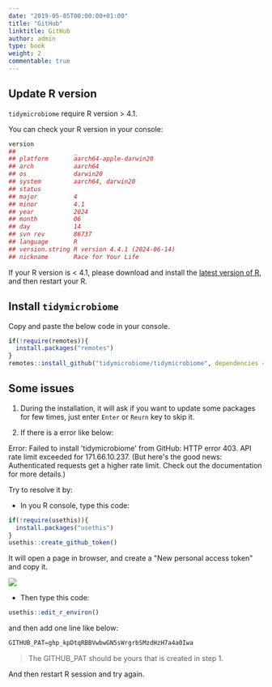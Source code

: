 ```yaml
---
date: "2019-05-05T00:00:00+01:00"
title: "GitHub"
linktitle: GitHub
author: admin
type: book
weight: 2
commentable: true
---
```




## Update R version

`tidymicrobiome` require R version > 4.1.

You can check your R version in your console:


``` r
version
##                _                           
## platform       aarch64-apple-darwin20      
## arch           aarch64                     
## os             darwin20                    
## system         aarch64, darwin20           
## status                                     
## major          4                           
## minor          4.1                         
## year           2024                        
## month          06                          
## day            14                          
## svn rev        86737                       
## language       R                           
## version.string R version 4.4.1 (2024-06-14)
## nickname       Race for Your Life
```

If your R version is < 4.1, please download and install the [latest version of R](https://cran.r-project.org/mirrors.html), and then restart your R.

## Install `tidymicrobiome`

Copy and paste the below code in your console.


``` r
if(!require(remotes)){
  install.packages("remotes")
}
remotes::install_github("tidymicrobiome/tidymicrobiome", dependencies = TRUE)
```

## Some issues

1. During the installation, it will ask if you want to update some packages for few times, just enter `Enter` or `Reurn` key to skip it.

2. If there is a error like below:

Error: Failed to install 'tidymicrobiome' from GitHub: HTTP error 403. API rate limit exceeded for 171.66.10.237. (But here's the good news: Authenticated requests get a higher rate limit. Check out the documentation for more details.)

Try to resolve it by:

* In you R console, type this code:


``` r
if(!require(usethis)){
  install.packages("usethis")
}
usethis::create_github_token()
```

It will open a page in browser, and create a "New personal access token" and copy it.

![](figures/fig3.png) 

* Then type this code:


``` r
usethis::edit_r_environ()
```

and then add one line like below:


``` r
GITHUB_PAT=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
```

> The GITHUB_PAT should be yours that is created in step 1.

And then restart R session and try again.


